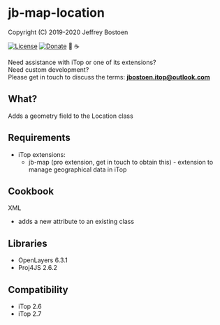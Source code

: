 # jb-map-location
Copyright (C) 2019-2020 Jeffrey Bostoen

[![License](https://img.shields.io/github/license/jbostoen/iTop-custom-extensions)](https://github.com/jbostoen/iTop-custom-extensions/blob/master/license.md)
[![Donate](https://img.shields.io/badge/Donate-PayPal-green.svg)](https://www.paypal.me/jbostoen)
🍻 ☕

Need assistance with iTop or one of its extensions?  
Need custom development?  
Please get in touch to discuss the terms: **jbostoen.itop@outlook.com**

## What?
Adds a geometry field to the Location class

## Requirements
* iTop extensions: 
  * jb-map (pro extension, get in touch to obtain this) - extension to manage geographical data in iTop

## Cookbook

XML
* adds a new attribute to an existing class

## Libraries
* OpenLayers 6.3.1
* Proj4JS 2.6.2

## Compatibility
* iTop 2.6 
* iTop 2.7
